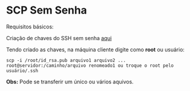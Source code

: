 # SCP Sem Senha

Requisitos básicos:

Criação de chaves do SSH sem senha [aqui]()

Tendo criado as chaves, na máquina cliente digite como **root** ou usuário:

 `scp -i /root/id_rsa.pub arquivo1 arquivo2 ... root@servidor:/caminho/arquivo renomeado1 ou troque o root pelo usuário/.ssh`

**Obs:** Pode se transferir um único ou vários aquivos.

 </div></div>